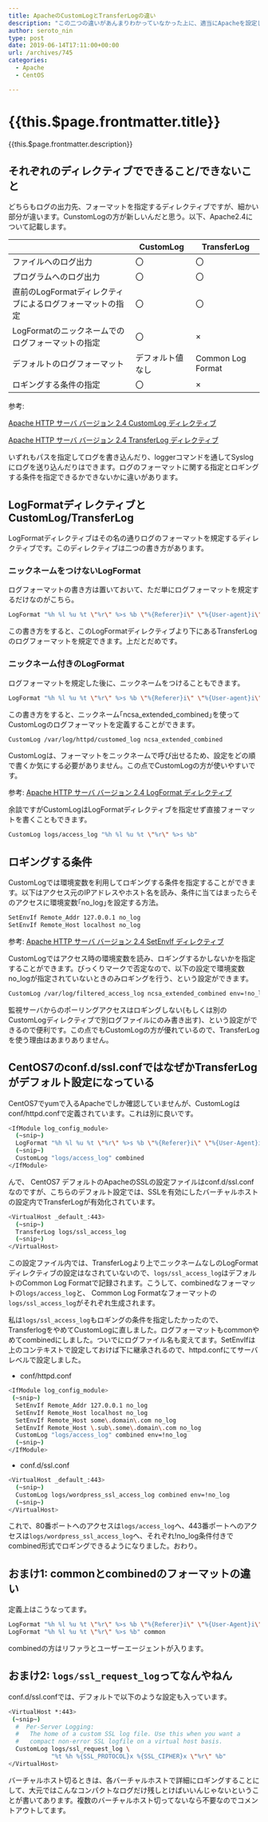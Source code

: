 ```yaml
---
title: ApacheのCustomLogとTransferLogの違い
description: "この二つの違いがあんまりわかっていなかった上に、適当にApacheを設定していたせいで両方とも有効になっていて気持ち悪かったので、調べたことをメモしておきます。結論から言うと私はCustomLogだけでログを定義することにしました。"
author: seroto_nin
type: post
date: 2019-06-14T17:11:00+00:00
url: /archives/745
categories:
  - Apache
  - CentOS

---
```

# {{this.$page.frontmatter.title}}

<Date/><CategoriesPerPost/>

{{this.$page.frontmatter.description}}

<!--more-->

## それぞれのディレクティブでできること/できないこと

どちらもログの出力先、フォーマットを指定するディレクティブですが、細かい部分が違います。CunstomLogの方が新しいんだと思う。以下、Apache2.4について記載します。

| |CustomLog|TransferLog|
|---|---|---|
|ファイルへのログ出力|〇|〇|
|プログラムへのログ出力|〇|〇|
|直前のLogFormatディレクティブによるログフォーマットの指定|〇|〇|
|LogFormatのニックネームでのログフォーマットの指定|〇|×|
|デフォルトのログフォーマット|デフォルト値なし|Common Log Format|
|ロギングする条件の指定|〇|×|

参考:

[Apache HTTP サーバ バージョン 2.4 CustomLog ディレクティブ][1]

[Apache HTTP サーバ バージョン 2.4 TransferLog ディレクティブ][2]

いずれもパスを指定してログを書き込んだり、loggerコマンドを通してSyslogにログを送り込んだりはできます。ログのフォーマットに関する指定とロギングする条件を指定できるかできないかに違いがあります。

## LogFormatディレクティブとCustomLog/TransferLog

LogFormatディレクティブはその名の通りログのフォーマットを規定するディレクティブです。このディレクティブは二つの書き方があります。

### ニックネームをつけないLogFormat

ログフォーマットの書き方は置いておいて、ただ単にログフォーマットを規定するだけなのがこちら。

```bash
LogFormat "%h %l %u %t \"%r\" %>s %b \"%{Referer}i\" \"%{User-agent}i\""
```

この書き方をすると、このLogFormatディレクティブより下にあるTransferLogのログフォーマットを規定できます。上だとだめです。

### ニックネーム付きのLogFormat

ログフォーマットを規定した後に、ニックネームをつけることもできます。

```bash
LogFormat "%h %l %u %t \"%r\" %>s %b \"%{Referer}i\" \"%{User-agent}i\"" ncsa_extended_combined
```

この書き方をすると、ニックネーム｢ncsa\_extended\_combined｣を使ってCustomLogのログフォーマットを定義することができます。

```bash
CustomLog /var/log/httpd/customed_log ncsa_extended_combined
```

CustomLogは、フォーマットをニックネームで呼び出せるため、設定をどの順で書くか気にする必要がありません。この点でCustomLogの方が使いやすいです。

参考: [Apache HTTP サーバ バージョン 2.4 LogFormat ディレクティブ][3]

余談ですがCustomLogはLogFormatディレクティブを指定せず直接フォーマットを書くこともできます。

```bash
CustomLog logs/access_log "%h %l %u %t \"%r\" %>s %b"
```

## ロギングする条件

CustomLogでは環境変数を利用してロギングする条件を指定することができます。以下はアクセス元のIPアドレスやホスト名を読み、条件に当てはまったらそのアクセスに環境変数｢no_log｣を設定する方法。

```bash
SetEnvIf Remote_Addr 127.0.0.1 no_log
SetEnvIf Remote_Host localhost no_log
```

参考:
[Apache HTTP サーバ バージョン 2.4 SetEnvIf ディレクティブ](https://httpd.apache.org/docs/2.4/ja/mod/mod_setenvif.html#setenvif)

CustomLogではアクセス時の環境変数を読み、ロギングするかしないかを指定することができます。びっくりマークで否定なので、以下の設定で環境変数no_logが指定されていないときのみロギングを行う、という設定ができます。

```bash
CustomLog /var/log/filtered_access_log ncsa_extended_combined env=!no_log
```

監視サーバからのポーリングアクセスはロギングしない(もしくは別のCustomLogディレクティブで別ログファイルにのみ書き出す)、という設定ができるので便利です。この点でもCustomLogの方が優れているので、TransferLogを使う理由はあまりありません。

## CentOS7のconf.d/ssl.confではなぜかTransferLogがデフォルト設定になっている

CentOS7でyumで入るApacheでしか確認していませんが、CustomLogはconf/httpd.confで定義されています。これは別に良いです。

```bash
<IfModule log_config_module>
  (~snip~)
  LogFormat "%h %l %u %t \"%r\" %>s %b \"%{Referer}i\" \"%{User-Agent}i\"" combined
  (~snip~)
  CustomLog "logs/access_log" combined
</IfModule>
```

んで、 CentOS7 デフォルトのApacheのSSLの設定ファイルはconf.d/ssl.confなのですが、こちらのデフォルト設定では、SSLを有効にしたバーチャルホストの設定内でTransferLogが有効化されています。

```bash
<VirtualHost _default_:443>
  (~snip~)
  TransferLog logs/ssl_access_log
  (~snip~)
</VirtualHost>
```

この設定ファイル内では、TransferLogより上でニックネームなしのLogFormatディレクティブの設定はなされていないので、`logs/ssl_access_log`はデフォルトのCommon Log Formatで記録されます。こうして、combinedなフォーマットの`logs/access_log`と、 Common Log Formatなフォーマットの`logs/ssl_access_log`がそれぞれ生成されます。

私は`logs/ssl_access_log`もロギングの条件を指定したかったので、TransferlogをやめてCustomLogに直しました。ログフォーマットもcommonやめてcombinedにしました。ついでにログファイル名も変えてます。SetEnvIfは上のコンテキストで設定しておけば下に継承されるので、httpd.confにてサーバレベルで設定しました。

* conf/httpd.conf

```bash
<IfModule log_config_module>
 (~snip~)
  SetEnvIf Remote_Addr 127.0.0.1 no_log
  SetEnvIf Remote_Host localhost no_log
  SetEnvIf Remote_Host some\.domain\.com no_log
  SetEnvIf Remote_Host \.sub\.some\.domain\.com no_log
  CustomLog "logs/access_log" combined env=!no_log
  (~snip~)
</IfModule>
```

* conf.d/ssl.conf

```bash
<VirtualHost _default_:443>
  (~snip~)
  CustomLog logs/wordpress_ssl_access_log combined env=!no_log
  (~snip~)
</VirtualHost>
```

これで、80番ポートへのアクセスは`logs/access_log`へ、443番ポートへのアクセスは`logs/wordpress_ssl_access_log`へ、それぞれ!no_log条件付きでcombined形式でロギングできるようになりました。おわり。

## おまけ1: commonとcombinedのフォーマットの違い

定義上はこうなってます。

```bash
LogFormat "%h %l %u %t \"%r\" %>s %b \"%{Referer}i\" \"%{User-Agent}i\"" combined
LogFormat "%h %l %u %t \"%r\" %>s %b" common
```

combinedの方はリファラとユーザーエージェントが入ります。

## おまけ2: `logs/ssl_request_log`ってなんやねん

conf.d/ssl.confでは、デフォルトで以下のような設定も入っています。

```bash
<VirtualHost *:443>
 (~snip~)
  #  Per-Server Logging:
  #   The home of a custom SSL log file. Use this when you want a
  #   compact non-error SSL logfile on a virtual host basis.
  CustomLog logs/ssl_request_log \
            "%t %h %{SSL_PROTOCOL}x %{SSL_CIPHER}x \"%r\" %b"
</VirtualHost>
```

バーチャルホスト切るときは、各バーチャルホストで詳細にロギングすることにして、大元ではこんなコンパクトなログだけ残しとけばいいんじゃないということが書いてあります。複数のバーチャルホスト切ってないなら不要なのでコメントアウトしてます。

 [1]: https://httpd.apache.org/docs/2.4/ja/mod/mod_log_config.html#customlog
 [2]: https://httpd.apache.org/docs/2.4/ja/mod/mod_log_config.html#transferlog
 [3]: https://httpd.apache.org/docs/2.4/ja/mod/mod_log_config.html#logformat
